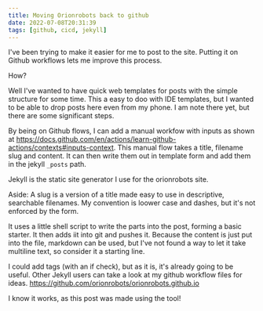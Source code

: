 ```yaml
---
title: Moving Orionrobots back to github
date: 2022-07-08T20:31:39
tags: [github, cicd, jekyll]
---
```

I've been trying to make it easier for me to post to the site. Putting it on Github workflows lets me improve this process.

How?

Well I've wanted to have quick web templates for posts with the simple structure for some time. This a easy to doo with IDE templates, but I wanted to be able to drop posts here even from my phone. I am note there yet, but there are some significant steps.

By being on Github flows, I can add a manual workfow with inputs as shown at https://docs.github.com/en/actions/learn-github-actions/contexts#inputs-context. This manual flow takes a title, filename slug and content. It can then write them out in template form and add them in the jekyll `_posts` path.

Jekyll is the static site generator I use for the orionrobots site.

Aside: A slug is a version of a title made easy to use in descriptive, searchable filenames. My convention is loower case and  dashes, but it's not enforced by the form.

It uses a little shell script to write the parts into the post, forming a basic starter. It then adds iit into git and pushes it. Because the content is just put into the file, markdown can be used, but I've not found a way to let it take multiline text, so consider it a starting line.

I could add tags (with an if check), but as it is, it's already going to be useful. Other Jekyll users can take a look at my github workflow files for ideas. https://github.com/orionrobots/orionrobots.github.io

I know it works, as this post was made using the tool!
